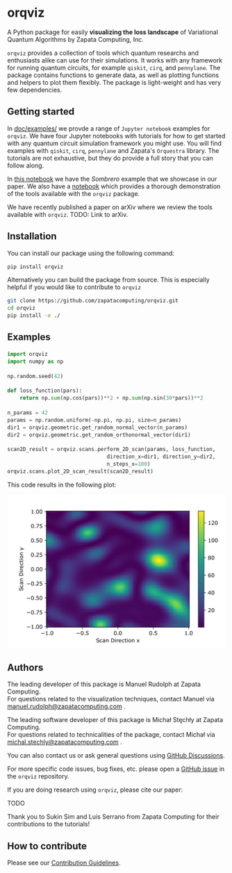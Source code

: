 # orqviz
A Python package for easily **visualizing the loss landscape** of Variational Quantum Algorithms by Zapata Computing, Inc. 

`orqviz` provides a collection of tools which quantum researchs and enthusiasts alike can use for their simulations. It works with any framework for running quantum circuits, for example `qiskit`, `cirq`, and `pennylane`. The package contains functions to generate data, as well as plotting functions and helpers to plot them flexibly. The package is light-weight and has very few dependencies. 

## Getting started

In [doc/examples/](https://github.com/zapatacomputing/orqviz/tree/reorganize-examples/docs/examples) we provde a range of `Jupyter notebook` examples for `orqviz`. We have four Jupyter notebooks with tutorials for how to get started with any quantum circuit simulation framework you might use. You will find examples with `qiskit`, `cirq`, `pennylane` and Zapata's `Orquestra` library. The tutorials are not exhaustive, but they do provide a full story that you can follow along.

In [this notebook](https://github.com/zapatacomputing/orqviz/blob/reorganize-examples/docs/examples/sombrero.ipynb) we have the _Sombrero_ example that we showcase in our paper. We also have a [notebook](https://github.com/zapatacomputing/orqviz/blob/reorganize-examples/docs/examples/example_notebook.ipynb) which provides a thorough demonstration of the tools available with the `orqviz` package. 


We have recently published a paper on arXiv where we review the tools available with `orqviz`. TODO: Link to arXiv.

## Installation
You can install our package using the following command:
```bash
pip install orqviz
```

Alternatively you can build the package from source. This is especially helpful if you would like to contribute to `orqviz`
```bash
git clone https://github.com/zapatacomputing/orqviz.git
cd orqviz
pip install -e ./
```

## Examples
```python
import orqviz
import numpy as np

np.random.seed(42)

def loss_function(pars):
    return np.sum(np.cos(pars))**2 + np.sum(np.sin(30*pars))**2

n_params = 42
params = np.random.uniform(-np.pi, np.pi, size=n_params)
dir1 = orqviz.geometric.get_random_normal_vector(n_params)
dir2 = orqviz.geometric.get_random_orthonormal_vector(dir1)

scan2D_result = orqviz.scans.perform_2D_scan(params, loss_function, 
                                direction_x=dir1, direction_y=dir2,
                                n_steps_x=100)
orqviz.scans.plot_2D_scan_result(scan2D_result)
```
This code results in the following plot:


![Image](docs/example_plot.png)

## Authors
The leading developer of this package is Manuel Rudolph at Zapata Computing.\
For questions related to the visualization techniques, contact Manuel via manuel.rudolph@zapatacomputing.com .

The leading software developer of this package is Michał Stęchły at Zapata Computing.\
For questions related to technicalities of the package, contact Michał via michal.stechly@zapatacomputing.com .

You can also contact us or ask general questions using [GitHub Discussions](https://github.com/zapatacomputing/orqviz/discussions). 

For more specific code issues, bug fixes, etc. please open a [GitHub issue](https://github.com/zapatacomputing/orqviz/issues) in the `orqviz` repository.

If you are doing research using `orqviz`, please cite our paper:

TODO

Thank you to Sukin Sim and Luis Serrano from Zapata Computing for their contributions to the tutorials!

## How to contribute

Please see our [Contribution Guidelines](docs/CONTRIBUTING.md).
